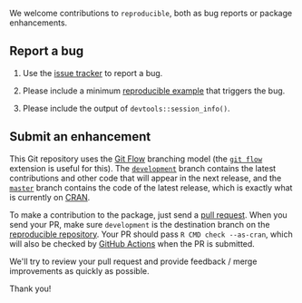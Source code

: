 We welcome contributions to `reproducible`, both as bug reports or package enhancements.

## Report a bug

1. Use the [issue tracker](https://github.com/PredictiveEcology/reproducible/issues) to report a bug.

2. Please include a minimum [reproducible example](https://stackoverflow.com/q/5963269/1380598) that triggers the bug.

3. Please include the output of `devtools::session_info()`.

## Submit an enhancement

This Git repository uses the [Git Flow](https://nvie.com/posts/a-successful-git-branching-model/) branching model (the [`git flow`](https://github.com/petervanderdoes/gitflow-avh) extension is useful for this).
The [`development`](https://github.com/PredictiveEcology/reproducible/tree/development) branch contains the latest contributions and other code that will appear in the next release, and the [`master`](https://github.com/PredictiveEcology/reproducible) branch contains the code of the latest release, which is exactly what is currently on [CRAN](https://cran.r-project.org/package=reproducible).

To make a contribution to the package, just send a [pull request](https://help.github.com/articles/using-pull-requests/). 
When you send your PR, make sure `development` is the destination branch on the [reproducible repository](https://github.com/PredictiveEcology/reproducible).
Your PR should pass `R CMD check --as-cran`, which will also be checked by <a href="https://github.com/PredictiveEcology/reproducible/actions">GitHub Actions</a> when the PR is submitted.

We'll try to review your pull request and provide feedback / merge improvements as quickly as possible.

Thank you!
